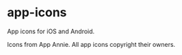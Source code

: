 # app-icons

App icons for iOS and Android.

Icons from App Annie. All app icons copyright their owners.
